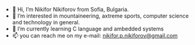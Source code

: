 - 👋 Hi, I’m Nikifor Nikiforov from Sofia, Bulgaria.
- 👀 I’m interested in mountaineering, axtreme sports, computer science and technology in general.
- 🌱 I’m currently learning C language and ambedded systems
- 📫 you can reach me on my e-mail: nikifor.p.nikiforov@gmail.com
